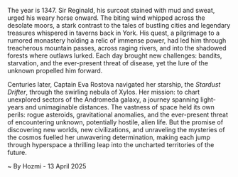 
The year is 1347.  Sir Reginald, his surcoat stained with mud and sweat, urged his weary horse onward.  The biting wind whipped across the desolate moors, a stark contrast to the tales of bustling cities and legendary treasures whispered in taverns back in York.  His quest, a pilgrimage to a rumored monastery holding a relic of immense power, had led him through treacherous mountain passes, across raging rivers, and into the shadowed forests where outlaws lurked.  Each day brought new challenges: bandits, starvation, and the ever-present threat of disease, yet the lure of the unknown propelled him forward.

Centuries later, Captain Eva Rostova navigated her starship, the *Stardust Drifter*, through the swirling nebula of Xylos.  Her mission: to chart unexplored sectors of the Andromeda galaxy, a journey spanning light-years and unimaginable distances.  The vastness of space held its own perils: rogue asteroids, gravitational anomalies, and the ever-present threat of encountering unknown, potentially hostile, alien life. But the promise of discovering new worlds, new civilizations, and unraveling the mysteries of the cosmos fuelled her unwavering determination, making each jump through hyperspace a thrilling leap into the uncharted territories of the future.

~ By Hozmi - 13 April 2025
